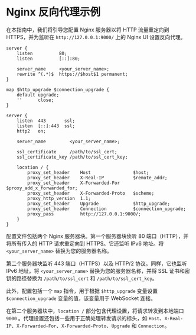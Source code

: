 # Nginx 反向代理示例

在本指南中，我们将引导您配置 Nginx 服务器以将 HTTP 流量重定向到 HTTPS，并为监听在 `http://127.0.0.1:9000/` 上的 Nginx UI
设置反向代理。

```nginx
server {
    listen          80;
    listen          [::]:80;

    server_name     <your_server_name>;
    rewrite ^(.*)$  https://$host$1 permanent;
}

map $http_upgrade $connection_upgrade {
    default upgrade;
    ''      close;
}

server {
    listen  443       ssl;
    listen  [::]:443  ssl;
    http2   on;

    server_name         <your_server_name>;

    ssl_certificate     /path/to/ssl_cert;
    ssl_certificate_key /path/to/ssl_cert_key;

    location / {
        proxy_set_header    Host                $host;
        proxy_set_header    X-Real-IP           $remote_addr;
        proxy_set_header    X-Forwarded-For     $proxy_add_x_forwarded_for;
        proxy_set_header    X-Forwarded-Proto   $scheme;
        proxy_http_version  1.1;
        proxy_set_header    Upgrade             $http_upgrade;
        proxy_set_header    Connection          $connection_upgrade;
        proxy_pass          http://127.0.0.1:9000/;
    }
}
```

配置文件包括两个 Nginx 服务器块。第一个服务器块侦听 80 端口（HTTP），并将所有传入的 HTTP 请求重定向到 HTTPS。它还监听 IPv6
地址。将 `<your_server_name>` 替换为您的服务器名称。

第二个服务器块监听 443 端口（HTTPS）以及 HTTP/2 协议。同样，它也监听 IPv6 地址。将 `<your_server_name>` 替换为您的服务器名称，并将
SSL 证书和密钥的路径替换为 `/path/to/ssl_cert` 和 `/path/to/ssl_cert_key`。

此外，配置包括一个 `map` 指令，用于根据 `$http_upgrade` 变量设置 `$connection_upgrade` 变量的值，该变量用于 WebSocket 连接。

在第二个服务器块中，`location /` 部分包含代理设置，将请求转发到本地端口 `9000`
。代理设置还包括一些用于正确处理转发请求的标头，如 `Host`、`X-Real-IP`、`X-Forwarded-For`、`X-Forwarded-Proto`、`Upgrade`
和 `Connection`。
